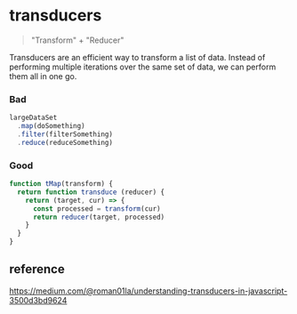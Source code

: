 # transducers

> "Transform" + "Reducer"

Transducers are an efficient way to transform a list of data. Instead of performing multiple iterations over the same set of data, we can perform them all in one go.

### Bad

```js
largeDataSet
  .map(doSomething)
  .filter(filterSomething)
  .reduce(reduceSomething)
```

### Good

```js
function tMap(transform) {
  return function transduce (reducer) {
    return (target, cur) => {
      const processed = transform(cur)
      return reducer(target, processed)
    }
  }
}
```

## reference

https://medium.com/@roman01la/understanding-transducers-in-javascript-3500d3bd9624
